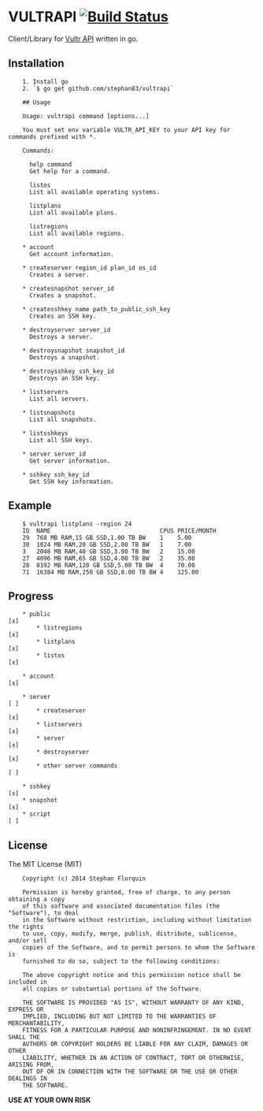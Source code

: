 # VULTRAPI [![Build Status](https://travis-ci.org/stephan83/vultrapi.svg?branch=master)](https://travis-ci.org/stephan83/vultrapi)

Client/Library for [Vultr API](https://vultr.com) written in go.

## Installation

		1. Install go
		2. `$ go get github.com/stephan83/vultrapi`

		## Usage
				
		Usage: vultrapi command [options...]

		You must set env variable VULTR_API_KEY to your API key for commands prefixed with *.

		Commands:

		  help command
		  Get help for a command.

		  listos
		  List all available operating systems.

		  listplans
		  List all available plans.

		  listregions
		  List all available regions.

		* account
		  Get account information.

		* createserver region_id plan_id os_id
		  Creates a server.

		* createsnapshot server_id
		  Creates a snapshot.

		* createsshkey name path_to_public_ssh_key
		  Creates an SSH key.

		* destroyserver server_id
		  Destroys a server.

		* destroysnapshot snapshot_id
		  Destroys a snapshot.

		* destroysshkey ssh_key_id
		  Destroys an SSH key.

		* listservers
		  List all servers.

		* listsnapshots
		  List all snapshots.

		* listsshkeys
		  List all SSH keys.

		* server server_id
		  Get server information.

		* sshkey ssh_key_id
		  Get SSH key information.

## Example

		$ vultrapi listplans -region 24
		ID  NAME                               CPUS PRICE/MONTH
		29  768 MB RAM,15 GB SSD,1.00 TB BW    1    5.00
		30  1024 MB RAM,20 GB SSD,2.00 TB BW   1    7.00
		3   2048 MB RAM,40 GB SSD,3.00 TB BW   2    15.00
		27  4096 MB RAM,65 GB SSD,4.00 TB BW   2    35.00
		28  8192 MB RAM,120 GB SSD,5.00 TB BW  4    70.00
		71  16384 MB RAM,250 GB SSD,8.00 TB BW 4    125.00

## Progress

		* public                                                                  [x]
			* listregions                                                         [x]
			* listplans                                                           [x]
			* listos                                                              [x]

		* account                                                                 [x]

		* server                                                                  [ ]
			* createserver                                                        [x]
			* listservers                                                         [x]
			* server                                                              [x]
			* destroyserver                                                       [x]
			* other server commands                                               [ ]

		* sshkey                                                                  [x]
		* snapshot                                                                [x]
		* script                                                                  [ ]

## License

The MIT License (MIT)

		Copyright (c) 2014 Stephan Florquin

		Permission is hereby granted, free of charge, to any person obtaining a copy
		of this software and associated documentation files (the "Software"), to deal
		in the Software without restriction, including without limitation the rights
		to use, copy, modify, merge, publish, distribute, sublicense, and/or sell
		copies of the Software, and to permit persons to whom the Software is
		furnished to do so, subject to the following conditions:

		The above copyright notice and this permission notice shall be included in
		all copies or substantial portions of the Software.

		THE SOFTWARE IS PROVIDED "AS IS", WITHOUT WARRANTY OF ANY KIND, EXPRESS OR
		IMPLIED, INCLUDING BUT NOT LIMITED TO THE WARRANTIES OF MERCHANTABILITY,
		FITNESS FOR A PARTICULAR PURPOSE AND NONINFRINGEMENT. IN NO EVENT SHALL THE
		AUTHORS OR COPYRIGHT HOLDERS BE LIABLE FOR ANY CLAIM, DAMAGES OR OTHER
		LIABILITY, WHETHER IN AN ACTION OF CONTRACT, TORT OR OTHERWISE, ARISING FROM,
		OUT OF OR IN CONNECTION WITH THE SOFTWARE OR THE USE OR OTHER DEALINGS IN
		THE SOFTWARE.

**USE AT YOUR OWN RISK**
